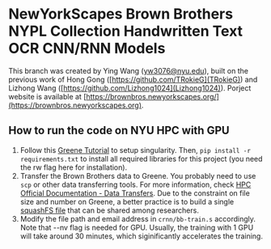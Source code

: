 # NewYorkScapes Brown Brothers NYPL Collection Handwritten Text OCR CNN/RNN Models
This branch was created by Ying Wang (yw3076@nyu.edu), built on the previous work of Hong Gong ([https://github.com/TRokieG](TRokieG)) and Lizhong Wang ([https://github.com/Lizhong1024](Lizhong1024)). Porject website is available at [https://brownbros.newyorkscapes.org/](https://brownbros.newyorkscapes.org).

## How to run the code on NYU HPC with GPU

1. Follow this [Greene Tutorial](https://github.com/nyu-dl/cluster-support/tree/master/greene) to setup singularity. Then, `pip install -r requirements.txt` to install all required libraries for this project (you need the rw flag here for installation).
2. Transfer the Brown Brothers data to Greene. You probably need to use `scp` or other data transferring tools. For more information, check [HPC Official Documentation - Data Transfers](https://sites.google.com/nyu.edu/nyu-hpc/hpc-systems/hpc-storage/data-management/data-transfers?authuser=0). Due to the constraint on file size and number on Greene, a better practice is to build a single [squashFS file](https://sites.google.com/nyu.edu/nyu-hpc/hpc-systems/hpc-storage/data-management/squash-file-system-and-singularity?authuser=0) that can be shared among researchers. 
3. Modify the file path and email address in `crnn/bb-train.s` accordingly. Note that --nv flag is needed for GPU. Usually, the training with 1 GPU will take around 30 minutes, which siginificantly accelerates the training.





